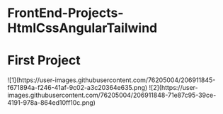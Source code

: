 # FrontEnd-Projects-HtmlCssAngularTailwind
<h1> First Project</h1>
![1](https://user-images.githubusercontent.com/76205004/206911845-f671894a-f246-41af-9c02-a3c20364e635.png)
![2](https://user-images.githubusercontent.com/76205004/206911848-71e87c95-39ce-4191-978a-864ed10ff10c.png)
